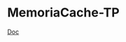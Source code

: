 # MemoriaCache-TP

[Doc](https://docs.google.com/document/d/1IE4ns2h9pNB950Tl6OohXQnolLdOSXNqKt1Tjafzj0k/edit#)
